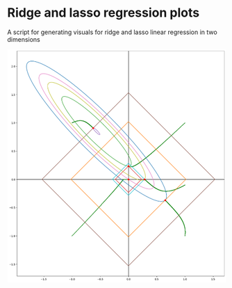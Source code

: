 # Ridge and lasso regression plots
A script for generating visuals for ridge and lasso linear regression in two dimensions

![Lasso graph](lasso.png "Lasso regression can result in all possible subset selections in high correlation settings")
